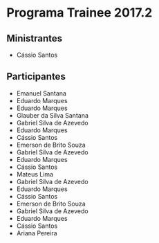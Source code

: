 # Programa Trainee 2017.2

## Ministrantes
- Cássio Santos

## Participantes
- Emanuel Santana
- Eduardo Marques
- Eduardo Marques
- Glauber da Silva Santana
- Gabriel Silva de Azevedo
- Eduardo Marques
- Cássio Santos
- Emerson de Brito Souza
- Gabriel Silva de Azevedo
- Eduardo Marques
- Cássio Santos
- Mateus Lima
- Gabriel Silva de Azevedo
- Eduardo Marques
- Cássio Santos
- Emerson de Brito Souza
- Gabriel Silva de Azevedo
- Eduardo Marques
- Cássio Santos
- Ariana Pereira


